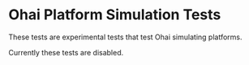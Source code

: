 # Ohai Platform Simulation Tests

These tests are experimental tests that test Ohai simulating platforms.

Currently these tests are disabled.
